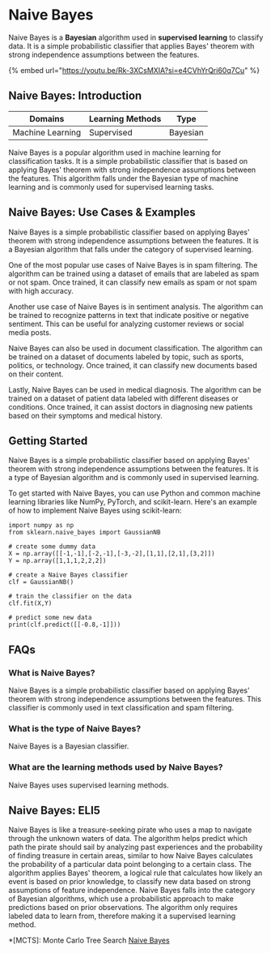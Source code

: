 # Naive Bayes

Naive Bayes is a **Bayesian** algorithm used in **supervised learning** to classify data. It is a simple probabilistic classifier that applies Bayes' theorem with strong independence assumptions between the features.

{% embed url="https://youtu.be/Rk-3XCsMXIA?si=e4CVhYrQri60q7Cu" %}

## Naive Bayes: Introduction

| Domains          | Learning Methods | Type     |
| ---------------- | ---------------- | -------- |
| Machine Learning | Supervised       | Bayesian |

Naive Bayes is a popular algorithm used in machine learning for classification tasks. It is a simple probabilistic classifier that is based on applying Bayes' theorem with strong independence assumptions between the features. This algorithm falls under the Bayesian type of machine learning and is commonly used for supervised learning tasks.

## Naive Bayes: Use Cases & Examples

Naive Bayes is a simple probabilistic classifier based on applying Bayes' theorem with strong independence assumptions between the features. It is a Bayesian algorithm that falls under the category of supervised learning.

One of the most popular use cases of Naive Bayes is in spam filtering. The algorithm can be trained using a dataset of emails that are labeled as spam or not spam. Once trained, it can classify new emails as spam or not spam with high accuracy.

Another use case of Naive Bayes is in sentiment analysis. The algorithm can be trained to recognize patterns in text that indicate positive or negative sentiment. This can be useful for analyzing customer reviews or social media posts.

Naive Bayes can also be used in document classification. The algorithm can be trained on a dataset of documents labeled by topic, such as sports, politics, or technology. Once trained, it can classify new documents based on their content.

Lastly, Naive Bayes can be used in medical diagnosis. The algorithm can be trained on a dataset of patient data labeled with different diseases or conditions. Once trained, it can assist doctors in diagnosing new patients based on their symptoms and medical history.

## Getting Started

Naive Bayes is a simple probabilistic classifier based on applying Bayes' theorem with strong independence assumptions between the features. It is a type of Bayesian algorithm and is commonly used in supervised learning.

To get started with Naive Bayes, you can use Python and common machine learning libraries like NumPy, PyTorch, and scikit-learn. Here's an example of how to implement Naive Bayes using scikit-learn:

```
import numpy as np
from sklearn.naive_bayes import GaussianNB

# create some dummy data
X = np.array([[-1,-1],[-2,-1],[-3,-2],[1,1],[2,1],[3,2]])
Y = np.array([1,1,1,2,2,2])

# create a Naive Bayes classifier
clf = GaussianNB()

# train the classifier on the data
clf.fit(X,Y)

# predict some new data
print(clf.predict([[-0.8,-1]]))

```

## FAQs

### What is Naive Bayes?

Naive Bayes is a simple probabilistic classifier based on applying Bayes' theorem with strong independence assumptions between the features. This classifier is commonly used in text classification and spam filtering.

### What is the type of Naive Bayes?

Naive Bayes is a Bayesian classifier.

### What are the learning methods used by Naive Bayes?

Naive Bayes uses supervised learning methods.

## Naive Bayes: ELI5

Naive Bayes is like a treasure-seeking pirate who uses a map to navigate through the unknown waters of data. The algorithm helps predict which path the pirate should sail by analyzing past experiences and the probability of finding treasure in certain areas, similar to how Naive Bayes calculates the probability of a particular data point belonging to a certain class. The algorithm applies Bayes' theorem, a logical rule that calculates how likely an event is based on prior knowledge, to classify new data based on strong assumptions of feature independence. Naive Bayes falls into the category of Bayesian algorithms, which use a probabilistic approach to make predictions based on prior observations. The algorithm only requires labeled data to learn from, therefore making it a supervised learning method.

\*\[MCTS]: Monte Carlo Tree Search [Naive Bayes](https://serp.ai/naive-bayes/)
